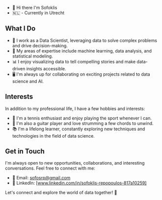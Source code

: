 - 👋 Hi there I'm Sofoklis
- 🇳🇱 - Currently in Utrecht
  
## What I Do

- 💼 I work as a Data Scientist, leveraging data to solve complex problems and drive decision-making.
- 🧠 My areas of expertise include machine learning, data analysis, and statistical modeling.
- 📊 I enjoy visualizing data to tell compelling stories and make data-driven insights accessible.
- 🖥️ I'm always up for collaborating on exciting projects related to data science and AI.

## Interests

In addition to my professional life, I have a few hobbies and interests:

- 🎾 I'm a tennis enthusiast and enjoy playing the sport whenever I can.
- 🎸 I'm also a guitar player and love strumming a few chords to unwind.
- 📚 I'm a lifelong learner, constantly exploring new techniques and technologies in the field of data science.

## Get in Touch

I'm always open to new opportunities, collaborations, and interesting conversations. Feel free to connect with me:

- 📧 Email: [sofosrp@gmail.com](mailto:sofosrp@gmail.com)
- 💼 LinkedIn: [www.linkedin.com/in/sofoklis-repopoulos-817a10259]
  

Let's connect and explore the world of data together! 🚀




<!---
SofoRep/SofoRep is a ✨ special ✨ repository because its `README.md` (this file) appears on your GitHub profile.
You can click the Preview link to take a look at your changes.
--->
